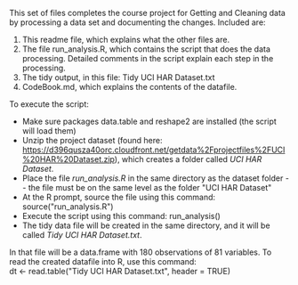 This set of files completes the course project for Getting and Cleaning data by processing a data set and documenting the changes. Included are:

1. This readme file, which explains what the other files are.
2. The file run_analysis.R, which contains the script that does the data processing. Detailed comments in the script explain each step in the processing. 
3. The tidy output, in this file: Tidy UCI HAR Dataset.txt
4. CodeBook.md, which explains the contents of the datafile.

To execute the script:

* Make sure packages data.table and reshape2 are installed (the script will load them)
* Unzip the project dataset (found here: https://d396qusza40orc.cloudfront.net/getdata%2Fprojectfiles%2FUCI%20HAR%20Dataset.zip), which creates a folder called *UCI HAR Dataset*. 
* Place the file *run_analysis.R* in the same directory as the dataset folder --  the file must be on the same level as the folder "UCI HAR Dataset"
* At the R prompt, source the file using this command: source("run_analysis.R")
* Execute the script using this command: run_analysis()
* The tidy data file will be created in the same directory, and it will be called *Tidy UCI HAR Dataset.txt*.  

In that file will be a data.frame with 180 observations of 81 variables. To read the created datafile into R, use this command:  
dt <- read.table("Tidy UCI HAR Dataset.txt", header = TRUE)